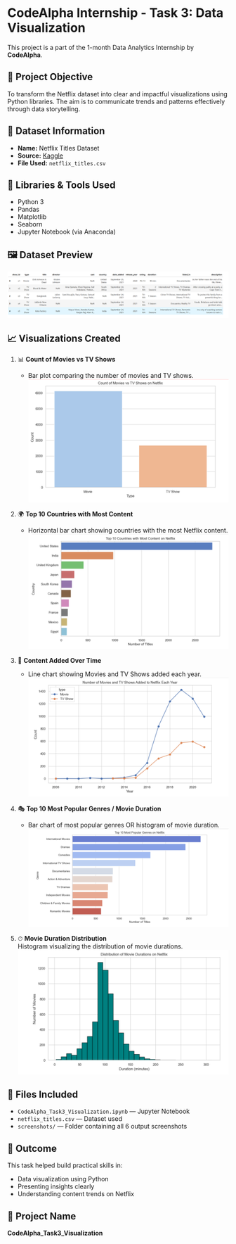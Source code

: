 # CodeAlpha Internship - Task 3: Data Visualization

This project is a part of the 1-month Data Analytics Internship by **CodeAlpha**.

## 🎯 Project Objective
To transform the Netflix dataset into clear and impactful visualizations using Python libraries. The aim is to communicate trends and patterns effectively through data storytelling.

## 📁 Dataset Information
- **Name:** Netflix Titles Dataset  
- **Source:** [Kaggle](https://www.kaggle.com/datasets/shivamb/netflix-shows)  
- **File Used:** `netflix_titles.csv`

## 🧰 Libraries & Tools Used
- Python 3  
- Pandas  
- Matplotlib  
- Seaborn  
- Jupyter Notebook (via Anaconda)

## 🖼 Dataset Preview  
![Dataset Preview](screenshots/1_dataset_preview.png)

## 📈 Visualizations Created

1. 📊 **Count of Movies vs TV Shows**  
   - Bar plot comparing the number of movies and TV shows.  
   ![Movies vs TV Shows](screenshots/2_plot_content_type_count.png)

2. 🌍 **Top 10 Countries with Most Content**  
   - Horizontal bar chart showing countries with the most Netflix content.  
   ![Top Countries](screenshots/3_plot_top_countries.png)

3. 📅 **Content Added Over Time**  
   - Line chart showing Movies and TV Shows added each year.  
   ![Content Over Time](screenshots/4_plot_content_over_time.png)

4. 🎭 **Top 10 Most Popular Genres / Movie Duration**  
   - Bar chart of most popular genres OR histogram of movie duration.  
   ![Genre or Duration Plot](screenshots/5_plot_genre_or_duration.png)

5. ⏱ **Movie Duration Distribution**  
   Histogram visualizing the distribution of movie durations.  
   ![Duration Distribution](screenshots/6_duration_distribution.png)

## 📂 Files Included
- `CodeAlpha_Task3_Visualization.ipynb` — Jupyter Notebook  
- `netflix_titles.csv` — Dataset used  
- `screenshots/` — Folder containing all 6 output screenshots  

## 🏁 Outcome
This task helped build practical skills in:
- Data visualization using Python
- Presenting insights clearly
- Understanding content trends on Netflix

## 🔖 Project Name
**CodeAlpha_Task3_Visualization**
